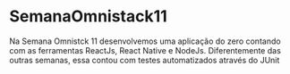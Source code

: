 ﻿# SemanaOmnistack11

Na Semana Omnistck 11 desenvolvemos uma aplicação do zero contando com as ferramentas ReactJs, React Native e NodeJs.
Diferentemente das outras semanas, essa contou com testes automatizados através do JUnit
